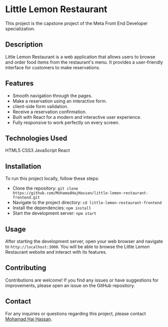 # Little Lemon Restaurant

This project is the capstone project of the Meta Front End Developer
specialization.

## Description

Little Lemon Restaurant is a web application that allows users to browse and
order food items from the restaurant's menu. It provides a user-friendly
interface for customers to make reservations.

## Features

- Smooth navigation through the pages.
- Make a reservation using an interactive form.
- client-side form validation.
- Receive a reservation confirmation.
- Built with React for a modern and interactive user experience.
- Fully responsive to work perfectly on every screen.

## Technologies Used

HTML5 CSS3 JavaScript React

## Installation

To run this project locally, follow these steps:

- Clone the repository:
    `git clone https://github.com/MohamadHajHassan/little-lemon-restaurant-frontend.git`
- Navigate to the project directory: `cd little-lemon-restaurant-frontend`
- Install the dependencies: `npm install`
- Start the development server: `npm start`

## Usage

After starting the development server, open your web browser and navigate to
`http://localhost:3000`. You will be able to browse the Little Lemon Restaurant
website and interact with its features.

## Contributing

Contributions are welcome! If you find any issues or have suggestions for
improvements, please open an issue on the GitHub repository.

## Contact

For any inquiries or questions regarding this project, please contact
[Mohamad Haj Hassan](mohamadhajhassan33@gmail.com).
